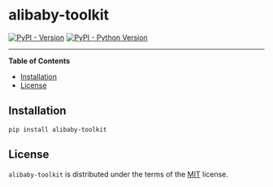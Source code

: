 # alibaby-toolkit

[![PyPI - Version](https://img.shields.io/pypi/v/alibaby-toolkit.svg)](https://pypi.org/project/alibaby-toolkit)
[![PyPI - Python Version](https://img.shields.io/pypi/pyversions/alibaby-toolkit.svg)](https://pypi.org/project/alibaby-toolkit)

-----

**Table of Contents**

- [Installation](#installation)
- [License](#license)

## Installation

```console
pip install alibaby-toolkit
```

## License

`alibaby-toolkit` is distributed under the terms of the [MIT](https://spdx.org/licenses/MIT.html) license.
